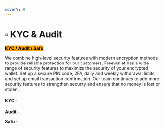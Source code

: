 ```yaml
---
coverY: 0
---
```


# ▫ KYC & Audit

&#x20;<mark style="background-color:orange;">**KYC / Audit / Safu**</mark>&#x20;

We combine high-level security features with modern encryption methods to provide reliable protection for our customers. Freewallet has a wide range of security features to maximize the security of your encrypted wallet. Set up a secure PIN code, 2FA, daily and weekly withdrawal limits, and set up email transaction confirmation. Our team continues to add more security features to strengthen security and ensure that no money is lost or stolen.

#### KYC -&#x20;

**Audit** -&#x20;

**Safu -**&#x20;
